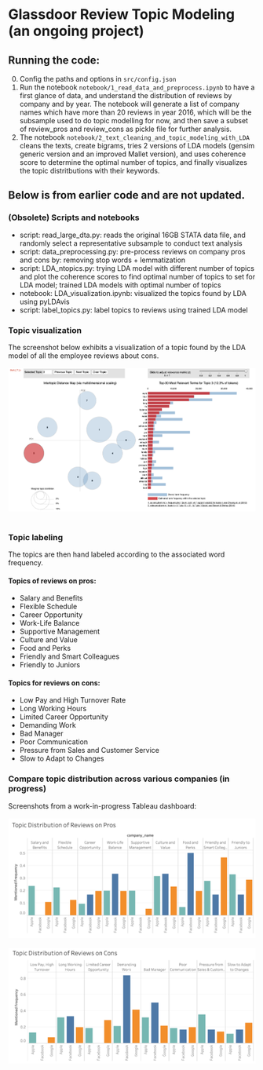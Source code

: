 # Glassdoor Review Topic Modeling (an ongoing project)
## Running the code:
0. Config the paths and options in `src/config.json`
1. Run the notebook `notebook/1_read_data_and_preprocess.ipynb` to have a first glance of data, and understand the distribution of reviews by company and by year. The notebook will generate a list of company names which have more than 20 reviews in year 2016, which will be the subsample used to do topic modelling for now, and then save a subset of review_pros and review_cons as pickle file for further analysis.
2. The notebook `notebook/2_text_cleaning_and_topic_modeling_with_LDA` cleans the texts, create bigrams, tries 2 versions of LDA models (gensim generic version and an improved Mallet version), and uses coherence score to determine the optimal number of topics, and finally visualizes the topic distritbutions with their keywords.

## Below is from earlier code and are not updated.

### (Obsolete) Scripts and notebooks
* script: read_large_dta.py: reads the original 16GB STATA data file, and randomly select a representative subsample to conduct text analysis
* script: data_preprocessing.py: pre-process reviews on company pros and cons by: removing stop words + lemmatization
* script: LDA_ntopics.py: trying LDA model with different number of topics and plot the coherence scores to find optimal number of topics to set for LDA model; trained LDA models with optimal number of topics
* notebook: LDA_visualization.ipynb: visualized the topics found by LDA using pyLDAvis
* script: label_topics.py: label topics to reviews using trained LDA model

### Topic visualization
The screenshot below exhibits a visualization of a topic found by the LDA model of all the employee reviews about cons.<br><br>
![png](graphs/pyLDAvis_example1.png)
<br><br>
### Topic labeling
The topics are then hand labeled according to the associated word frequency. <br> 
#### Topics of reviews on pros: 
* Salary and Benefits
* Flexible Schedule
* Career Opportunity
* Work-Life Balance
* Supportive Management
* Culture and Value
* Food and Perks
* Friendly and Smart Colleagues
* Friendly to Juniors
#### Topics for reviews on cons:
* Low Pay and High Turnover Rate
* Long Working Hours
* Limited Career Opportunity
* Demanding Work
* Bad Manager
* Poor Communication
* Pressure from Sales and Customer Service
* Slow to Adapt to Changes
### Compare topic distribution across various companies (in progress)
Screenshots from a work-in-progress Tableau dashboard:<br><br>
![png](graphs/topic_pros.png) <br><br>
![png](graphs/topic_cons.png) <br><br>


